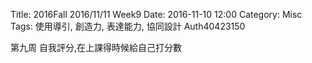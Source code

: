 Title: 2016Fall 2016/11/11 Week9
Date: 2016-11-10 12:00
Category: Misc
Tags: 使用導引, 創造力, 表達能力, 協同設計
Auth40423150

第九周
自我評分,在上課得時候給自己打分數
